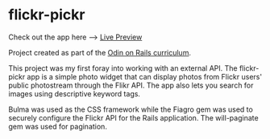 # flickr-pickr

Check out the app here --> [Live Preview](https://flickr-pickr.herokuapp.com/)

Project created as part of the [Odin on Rails curriculum](https://www.theodinproject.com/courses/ruby-on-rails/lessons/using-an-api).

This project was my first foray into working with an external API. The flickr-pickr app is a simple photo widget that can display photos from Flickr users' public photostream through the Flikr API. The app also lets you search for images using descriptive keyword tags.

Bulma was used as the CSS framework while the Fiagro gem was used to securely configure the Flickr API for the Rails application. The will-paginate gem was used for pagination.
